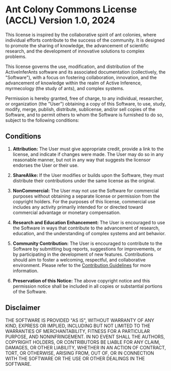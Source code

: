 # Ant Colony Commons License (ACCL) Version 1.0, 2024

This license is inspired by the collaborative spirit of ant colonies, where individual efforts contribute to the success of the community. It is designed to promote the sharing of knowledge, the advancement of scientific research, and the development of innovative solutions to complex problems.

This license governs the use, modification, and distribution of the ActiveInferAnts software and its associated documentation (collectively, the "Software"), with a focus on fostering collaboration, innovation, and the advancement of knowledge within the realm of Active Inference, myrmecology (the study of ants), and complex systems.

Permission is hereby granted, free of charge, to any individual, researcher, or organization (the "User") obtaining a copy of this Software, to use, study, modify, merge, publish, distribute, sublicense, and/or sell copies of the Software, and to permit others to whom the Software is furnished to do so, subject to the following conditions:

## Conditions

1. **Attribution:** The User must give appropriate credit, provide a link to the license, and indicate if changes were made. The User may do so in any reasonable manner, but not in any way that suggests the licensor endorses the User or their use.

2. **ShareAlike:** If the User modifies or builds upon the Software, they must distribute their contributions under the same license as the original.

3. **NonCommercial:** The User may not use the Software for commercial purposes without obtaining a separate license or permission from the copyright holders. For the purposes of this license, commercial use includes any activity primarily intended for or directed toward commercial advantage or monetary compensation.

4. **Research and Education Enhancement:** The User is encouraged to use the Software in ways that contribute to the advancement of research, education, and the understanding of complex systems and ant behavior.

5. **Community Contribution:** The User is encouraged to contribute to the Software by submitting bug reports, suggestions for improvements, or by participating in the development of new features. Contributions should aim to foster a welcoming, respectful, and collaborative environment. Please refer to the [Contribution Guidelines](ActiveInferAnts/0_README/CONTRIBUTING.md) for more information.

6. **Preservation of this Notice:** The above copyright notice and this permission notice shall be included in all copies or substantial portions of the Software.

## Disclaimer

THE SOFTWARE IS PROVIDED "AS IS", WITHOUT WARRANTY OF ANY KIND, EXPRESS OR IMPLIED, INCLUDING BUT NOT LIMITED TO THE WARRANTIES OF MERCHANTABILITY, FITNESS FOR A PARTICULAR PURPOSE, AND NONINFRINGEMENT. IN NO EVENT SHALL THE AUTHORS, COPYRIGHT HOLDERS, OR CONTRIBUTORS BE LIABLE FOR ANY CLAIM, DAMAGES, OR OTHER LIABILITY, WHETHER IN AN ACTION OF CONTRACT, TORT, OR OTHERWISE, ARISING FROM, OUT OF, OR IN CONNECTION WITH THE SOFTWARE OR THE USE OR OTHER DEALINGS IN THE SOFTWARE.